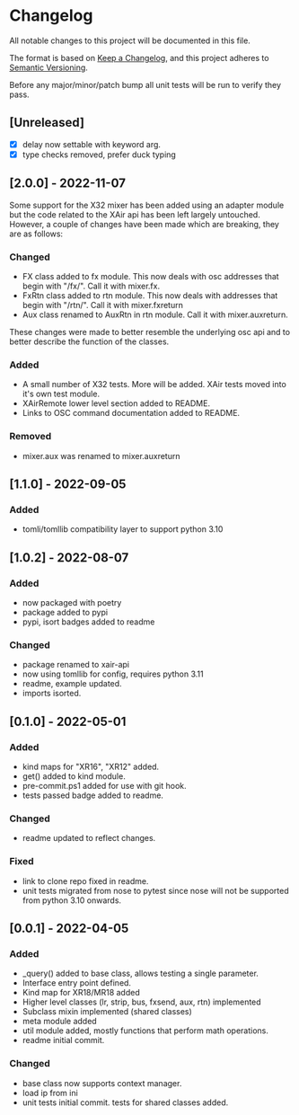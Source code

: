 # Changelog

All notable changes to this project will be documented in this file.

The format is based on [Keep a Changelog](https://keepachangelog.com/en/1.0.0/),
and this project adheres to [Semantic Versioning](https://semver.org/spec/v2.0.0.html).

Before any major/minor/patch bump all unit tests will be run to verify they pass.

## [Unreleased]

-   [x] delay now settable with keyword arg.
-   [x] type checks removed, prefer duck typing

## [2.0.0] - 2022-11-07

Some support for the X32 mixer has been added using an adapter module but the code related to the XAir api has been left largely untouched.
However, a couple of changes have been made which are breaking, they are as follows:

### Changed

-   FX class added to fx module. This now deals with osc addresses that begin with "/fx/". Call it with mixer.fx.
-   FxRtn class added to rtn module. This now deals with addresses that begin with "/rtn/". Call it with mixer.fxreturn
-   Aux class renamed to AuxRtn in rtn module. Call it with mixer.auxreturn.

These changes were made to better resemble the underlying osc api and to better describe the function of the classes.

### Added

-   A small number of X32 tests. More will be added. XAir tests moved into it's own test module.
-   XAirRemote lower level section added to README.
-   Links to OSC command documentation added to README.

### Removed

-   mixer.aux was renamed to mixer.auxreturn

## [1.1.0] - 2022-09-05

### Added

-   tomli/tomllib compatibility layer to support python 3.10

## [1.0.2] - 2022-08-07

### Added

-   now packaged with poetry
-   package added to pypi
-   pypi, isort badges added to readme

### Changed

-   package renamed to xair-api
-   now using tomllib for config, requires python 3.11
-   readme, example updated.
-   imports isorted.

## [0.1.0] - 2022-05-01

### Added

-   kind maps for "XR16", "XR12" added.
-   get() added to kind module.
-   pre-commit.ps1 added for use with git hook.
-   tests passed badge added to readme.

### Changed

-   readme updated to reflect changes.

### Fixed

-   link to clone repo fixed in readme.
-   unit tests migrated from nose to pytest since nose will not be supported from python 3.10 onwards.

## [0.0.1] - 2022-04-05

### Added

-   \_query() added to base class, allows testing a single parameter.
-   Interface entry point defined.
-   Kind map for XR18/MR18 added
-   Higher level classes (lr, strip, bus, fxsend, aux, rtn) implemented
-   Subclass mixin implemented (shared classes)
-   meta module added
-   util module added, mostly functions that perform math operations.
-   readme initial commit.

### Changed

-   base class now supports context manager.
-   load ip from ini
-   unit tests initial commit. tests for shared classes added.

